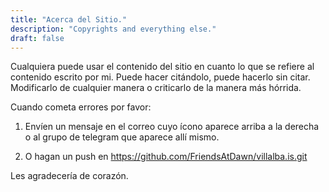 ```yaml
---
title: "Acerca del Sitio."
description: "Copyrights and everything else."
draft: false
---
```



Cualquiera puede usar el contenido del sitio en cuanto lo que se refiere al contenido escrito por mi. Puede hacer citándolo, puede hacerlo sin citar. Modificarlo de cualquier manera o criticarlo de la manera más hórrida.

Cuando cometa errores por favor:

1. Envíen un mensaje en el correo cuyo ícono aparece arriba a la derecha o al grupo de telegram que aparece allí mismo.

2. O hagan un push en https://github.com/FriendsAtDawn/villalba.is.git

Les agradecería de corazón.




